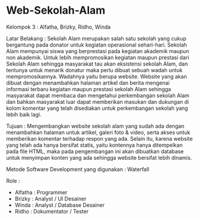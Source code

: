 # Web-Sekolah-Alam
Kelompok 3 : Alfatha, Brizky, Ridho, Winda

Latar Belakang :
Sekolah Alam merupakan salah satu sekolah yang cukup bergantung pada donator untuk kegiatan operasional sehari-hari. Sekolah Alam mempunyai siswa yang berprestasi pada kegiatan akademik maupun non akademik. Untuk lebih mempromosikan kegiatan maupun prestasi dari Sekolah Alam sehingga masyarakat tau akan eksistensi sekolah Alam, dan tentunya untuk menarik donatur maka perlu dibuat sebuah wadah untuk mempromosikannya. Wadahnya yaitu berupa website. Website yang akan dibuat dengan menambahkan halaman artikel dan berita mengenai informasi terbaru kegiatan maupun prestasi sekolah Alam sehingga masyarakat dapat membaca dan mengetahui perkembangan sekolah Alam dan bahkan masyarakat luar dapat memberikan masukan dan dukungan di kolom komentar yang telah disediakan untuk perkembangan sekolah yang lebih baik lagi.

Tujuan :
Mengembangkan website sekolah alam yang sudah ada dengan menambahkan halaman untuk artikel, galeri foto & video, serta akses untuk memberikan komentar terhadap respon yang ada. Selain itu, karena website yang telah ada hanya bersifat statis, yaitu kontennya hanya ditempelkan pada file HTML, maka pada pengembangan ini akan dibuatkan database untuk menyimpan konten yang ada sehingga website bersifat lebih dinamis.

Metode Software Development yang digunakan : Waterfall

Role :
- Alfatha : Programmer
- Brizky : Analyst / UI Desainer
- Winda : Analyst / Database Desainer
- Ridho : Dokumentator / Tester
